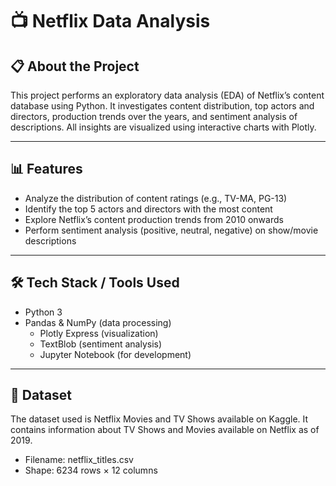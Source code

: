 # 📺 Netflix Data Analysis

## 📋 About the Project

This project performs an exploratory data analysis (EDA) of Netflix’s content database using Python. It investigates content distribution, top actors and directors, production trends over the years, and sentiment analysis of descriptions.
All insights are visualized using interactive charts with Plotly.

---

## 📊 Features

- Analyze the distribution of content ratings (e.g., TV-MA, PG-13)
- Identify the top 5 actors and directors with the most content
- Explore Netflix’s content production trends from 2010 onwards
- Perform sentiment analysis (positive, neutral, negative) on show/movie descriptions

---

## 🛠 Tech Stack / Tools Used

- Python 3
- Pandas & NumPy (data processing)
  - Plotly Express (visualization)
  - TextBlob (sentiment analysis)
  - Jupyter Notebook (for development)

---

## 📁 Dataset

The dataset used is Netflix Movies and TV Shows available on Kaggle.
It contains information about TV Shows and Movies available on Netflix as of 2019.

- Filename: netflix_titles.csv
- Shape: 6234 rows × 12 columns
